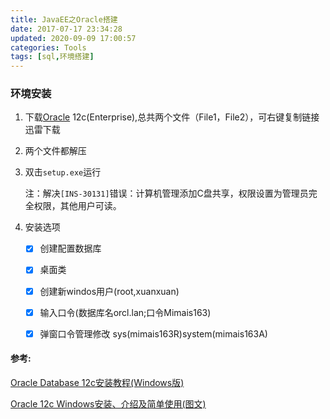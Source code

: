 ```yaml
---
title: JavaEE之Oracle搭建
date: 2017-07-17 23:34:28
updated: 2020-09-09 17:00:57
categories: Tools
tags: [sql,环境搭建]
---
```


### 环境安装

1. 下载[Oracle](http://www.oracle.com/technetwork/database/enterprise-edition/downloads/index.html) 12c(Enterprise),总共两个文件（File1，File2），可右键复制链接迅雷下载


2. 两个文件都解压

3. 双击`setup.exe`运行

   注：解决`[INS-30131]`错误：计算机管理添加C盘共享，权限设置为管理员完全权限，其他用户可读。

4. 安装选项

   - [x] 创建配置数据库

   - [x] 桌面类
   - [x] 创建新windos用户(root,xuanxuan)
   - [x] 输入口令(数据库名orcl.lan;口令Mimais163)
   - [x] 弹窗口令管理修改 sys(mimais163R)system(mimais163A)

   

#### 参考:

[Oracle Database 12c安装教程(Windows版)](http://www.jianshu.com/p/9d9f978630be)

[Oracle 12c Windows安装、介绍及简单使用(图文)](http://blog.csdn.net/anxpp/article/details/51345074)

